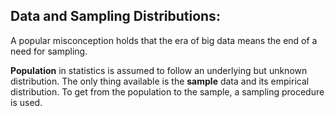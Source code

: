 ## Data and Sampling Distributions:

A popular misconception holds that the era of big data means the end of a need for sampling. 

**Population** in statistics is assumed to follow an underlying but unknown distribution. The only thing available is the 
**sample** data and its empirical distribution. To get from the population to the sample, a sampling procedure is used.

